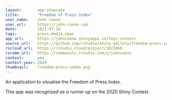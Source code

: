 ```yaml
---
layout:       app-showcase
title:        "Freedom of Press Index"
user_name:    John Coene
user_url:     https://john-coene.com
date:         2021-07-10
tags:         press,media,news
app_url:      https://johncoene.shinyapps.io/fopi-contest
source_url:   https://github.com/rstudio/shiny-gallery/freedom-press-index
rscloud_url:  https://rstudio.cloud/project/1021060
rscomm_url:   https://community.rstudio.com/u/johncoene
contest:      yes
contest-year: 2020
thumbnail:    freedom-press-index.png
---
```


An application to visualise the Freedom of Press Index.

This app was recognized _as a runner up_ on the 2020 Shiny Contest.